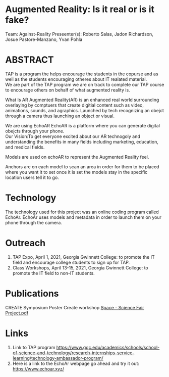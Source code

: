 # Augmented Reality: Is it real or is it fake?
Team: Against-Reality
Preseenter(s): Roberto Salas, Jadon Richardson, Josue Pastore-Manzano, Yvan Pohla  

# ABSTRACT
TAP is a program the helps encourage the students in the copurse and as well as the students encouraging otheres about IT realated material.</br>
We are part of the TAP program we are on track to complete our TAP course to encourage others on behalf of what augmented reality is.

What Is AR
Augmented Reality(AR) is an enhanced real world surrounding overlaying by comptuers that create digitial content such as video, animations, sounds, and agraphics. Launched by tech recognizing an obejct through a camera thus launching an object or visual.

We are using EchoAR 
EchoAR is a platform where you can generate digital obejcts through your phone. </br>
Our Vision:To get everyone excited about our AR technogoly and understanding the benefits in many fields including marketing, education, and medical fields.

Models are used on echoAR to represent the Augmented Reality feel.

Anchors are on each model to scan an area in order for them to be placed where you want it to set once it is set the models stay in the specific location users tell it to go.

# Technology
The technology used for this project was an online coding program called EchoAr. EchoAr uses models and metadata in order to launch them on your phone through the camera.

# Outreach
1. TAP Expo, April 1, 2021, Georgia Gwinnett College: to promote the IT field and encourage college students to sign up for TAP.
2. Class Workshops, April 13-15, 2021, Georgia Gwinnett College: to promote the IT field to non-IT students.

# Publications
CREATE Symposium Poster Create workshop [Space - Science Fair Project.pdf](https://github.com/TechAmbassadors-GGC/against-reality/files/6453538/Space.-.Science.Fair.Project.pdf)

# Links
1. Link to TAP program https://www.ggc.edu/academics/schools/school-of-science-and-technology/research-internships-service-learning/technology-ambassador-program/</br>
2. Here is a link to the EchoAr webpage go ahead and try it out: https://www.echoar.xyz/</br>
